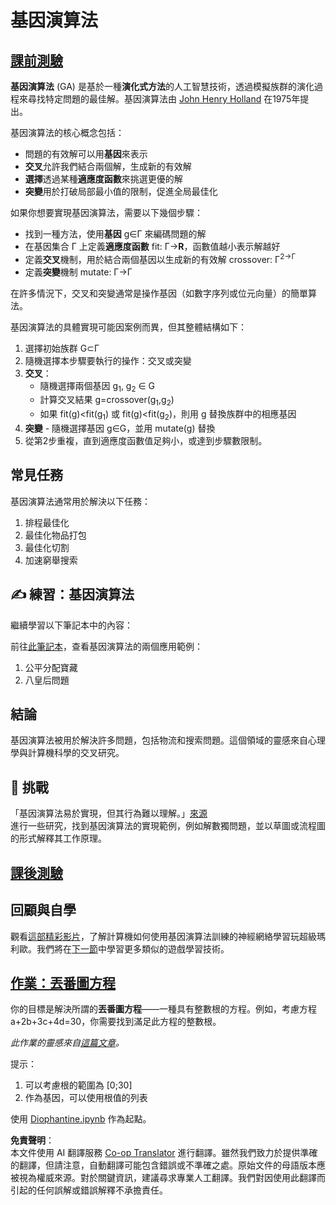 <!--
CO_OP_TRANSLATOR_METADATA:
{
  "original_hash": "893aa368cb485da704b466a0f3775587",
  "translation_date": "2025-08-24T22:03:45+00:00",
  "source_file": "lessons/6-Other/21-GeneticAlgorithms/README.md",
  "language_code": "tw"
}
-->
# 基因演算法

## [課前測驗](https://red-field-0a6ddfd03.1.azurestaticapps.net/quiz/121)

**基因演算法** (GA) 是基於一種**演化式方法**的人工智慧技術，透過模擬族群的演化過程來尋找特定問題的最佳解。基因演算法由 [John Henry Holland](https://wikipedia.org/wiki/John_Henry_Holland) 在1975年提出。

基因演算法的核心概念包括：

* 問題的有效解可以用**基因**來表示
* **交叉**允許我們結合兩個解，生成新的有效解
* **選擇**透過某種**適應度函數**來挑選更優的解
* **突變**用於打破局部最小值的限制，促進全局最佳化

如果你想要實現基因演算法，需要以下幾個步驟：

* 找到一種方法，使用**基因** g∈Γ 來編碼問題的解
* 在基因集合 Γ 上定義**適應度函數** fit: Γ→**R**，函數值越小表示解越好
* 定義**交叉**機制，用於結合兩個基因以生成新的有效解 crossover: Γ<sup>2</sub>→Γ
* 定義**突變**機制 mutate: Γ→Γ

在許多情況下，交叉和突變通常是操作基因（如數字序列或位元向量）的簡單算法。

基因演算法的具體實現可能因案例而異，但其整體結構如下：

1. 選擇初始族群 G⊂Γ
2. 隨機選擇本步驟要執行的操作：交叉或突變
3. **交叉**：
   * 隨機選擇兩個基因 g<sub>1</sub>, g<sub>2</sub> ∈ G
   * 計算交叉結果 g=crossover(g<sub>1</sub>,g<sub>2</sub>)
   * 如果 fit(g)<fit(g<sub>1</sub>) 或 fit(g)<fit(g<sub>2</sub>)，則用 g 替換族群中的相應基因
4. **突變** - 隨機選擇基因 g∈G，並用 mutate(g) 替換
5. 從第2步重複，直到適應度函數值足夠小，或達到步驟數限制。

## 常見任務

基因演算法通常用於解決以下任務：

1. 排程最佳化
1. 最佳化物品打包
1. 最佳化切割
1. 加速窮舉搜索

## ✍️ 練習：基因演算法

繼續學習以下筆記本中的內容：

前往[此筆記本](../../../../../lessons/6-Other/21-GeneticAlgorithms/Genetic.ipynb)，查看基因演算法的兩個應用範例：

1. 公平分配寶藏
1. 八皇后問題

## 結論

基因演算法被用於解決許多問題，包括物流和搜索問題。這個領域的靈感來自心理學與計算機科學的交叉研究。

## 🚀 挑戰

「基因演算法易於實現，但其行為難以理解。」[來源](https://wikipedia.org/wiki/Genetic_algorithm)  
進行一些研究，找到基因演算法的實現範例，例如解數獨問題，並以草圖或流程圖的形式解釋其工作原理。

## [課後測驗](https://red-field-0a6ddfd03.1.azurestaticapps.net/quiz/221)

## 回顧與自學

觀看[這部精彩影片](https://www.youtube.com/watch?v=qv6UVOQ0F44)，了解計算機如何使用基因演算法訓練的神經網絡學習玩超級瑪利歐。我們將在[下一節](../22-DeepRL/README.md)中學習更多類似的遊戲學習技術。

## [作業：丟番圖方程](../../../../../lessons/6-Other/21-GeneticAlgorithms/Diophantine.ipynb)

你的目標是解決所謂的**丟番圖方程**——一種具有整數根的方程。例如，考慮方程 a+2b+3c+4d=30，你需要找到滿足此方程的整數根。

*此作業的靈感來自[這篇文章](https://habr.com/post/128704/)。*

提示：

1. 可以考慮根的範圍為 [0;30]
1. 作為基因，可以使用根值的列表

使用 [Diophantine.ipynb](../../../../../lessons/6-Other/21-GeneticAlgorithms/Diophantine.ipynb) 作為起點。

**免責聲明**：  
本文件使用 AI 翻譯服務 [Co-op Translator](https://github.com/Azure/co-op-translator) 進行翻譯。雖然我們致力於提供準確的翻譯，但請注意，自動翻譯可能包含錯誤或不準確之處。原始文件的母語版本應被視為權威來源。對於關鍵資訊，建議尋求專業人工翻譯。我們對因使用此翻譯而引起的任何誤解或錯誤解釋不承擔責任。